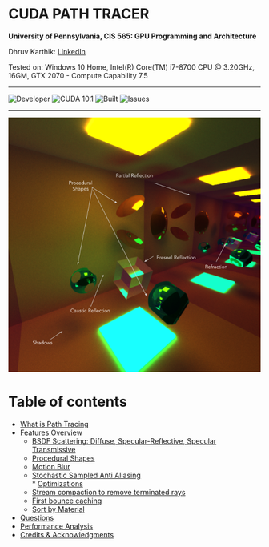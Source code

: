
CUDA PATH TRACER
==================================================================

**University of Pennsylvania, CIS 565: GPU Programming and Architecture**

Dhruv Karthik: [LinkedIn](https://www.linkedin.com/in/dhruv_karthik/)

Tested on: Windows 10 Home, Intel(R) Core(TM) i7-8700 CPU @ 3.20GHz, 16GM, GTX 2070 - Compute Capability 7.5
____________________________________________________________________________________
![Developer](https://img.shields.io/badge/Developer-Dhruv-0f97ff.svg?style=flat) ![CUDA 10.1](https://img.shields.io/badge/CUDA-10.1-yellow.svg) ![Built](https://img.shields.io/appveyor/ci/gruntjs/grunt.svg) ![Issues](https://img.shields.io/badge/issues-none-green.svg)
____________________________________________________________________________________
<p align="center">
  <img  src="img/frontpage.png">
</p>

Table of contents
=================
   * [What is Path Tracing](#installation)
   * [Features Overview](#usage)
      * [BSDF Scattering: Diffuse, Specular-Reflective, Specular Transmissive](#stdin)
      * [Procedural Shapes](#local-files)
      * [Motion Blur](#remote-files)
      * [Stochastic Sampled Anti Aliasing](#multiple-files)  
    * [Optimizations ](#combo)
      * [Stream compaction to remove terminated rays](#auto-insert-and-update-toc)
      * [First bounce caching](#github-token)
      * [Sort by Material](#github-token)
   * [Questions](#tests)
   * [Performance Analysis](#dependency)
   * [Credits & Acknowledgments](#dependency)

